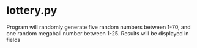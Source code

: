 # lottery.py
Program will randomly generate five random numbers between 1-70, and one random megaball number between 1-25.  Results will be displayed in fields
